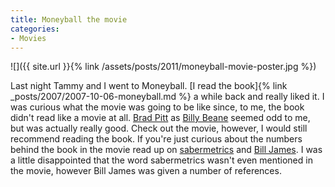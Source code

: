 ```yaml
---
title: Moneyball the movie
categories:
- Movies
---
```


![]({{ site.url }}{% link /assets/posts/2011/moneyball-movie-poster.jpg %})
  



Last night Tammy and I went to Moneyball. [I read the book]{% link _posts/2007/2007-10-06-moneyball.md %} a while back and really liked it. I was curious what the movie was going to be like since, to me, the book didn't read like a movie at all. [Brad Pitt](http://en.wikipedia.org/wiki/Brad_Pitt) as [Billy Beane](http://en.wikipedia.org/wiki/Billy_Beane) seemed odd to me, but was actually really good. Check out the movie, however, I would still recommend reading the book. If you're just curious about the numbers behind the book in the movie read up on [sabermetrics](http://en.wikipedia.org/wiki/Sabermetrics) and [Bill James](http://en.wikipedia.org/wiki/Bill_James). I was a little disappointed that the word sabermetrics wasn't even mentioned in the movie, however Bill James was given a number of references.
